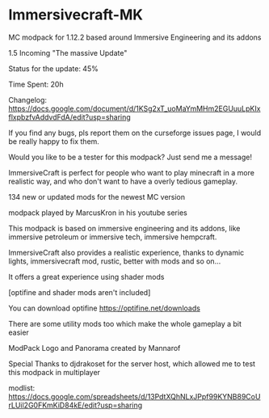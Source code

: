 # Immersivecraft-MK
MC modpack for 1.12.2 based around Immersive Engineering and its addons



1.5 Incoming "The massive Update"

Status for the update: 45%

Time Spent: 20h

Changelog: https://docs.google.com/document/d/1KSg2xT_uoMaYmMHm2EGUuuLpKIxflxpbzfvAddvdFdA/edit?usp=sharing


If you find any bugs, pls report them on the curseforge issues page, I would be really happy to fix them.

 
Would you like to be a tester for this modpack? Just send me a message!
 

ImmersiveCraft is perfect for people who want to play minecraft in a more realistic way, and who don't want to have a overly tedious gameplay.

 

134 new or updated mods for the newest MC version

 

modpack played by MarcusKron in his youtube series

 

This modpack is based on immersive engineering and its addons, like immersive petroleum or immersive tech, immersive hempcraft.

 

ImmersiveCraft also provides a realistic experience, thanks to dynamic lights, immersivecraft mod, rustic, better with mods and so on...

 

It  offers a great experience using shader mods

[optifine and shader mods aren't included]

You can download optifine https://optifine.net/downloads

 

There are some utility mods too which make the whole gameplay a bit easier

 

ModPack Logo and Panorama created by Mannarof

 

Special Thanks to djdrakoset for the server host, which allowed me to test this modpack in multiplayer

 

modlist: https://docs.google.com/spreadsheets/d/13PdtXQhNLxJPpf99KYNB89CoUrLUil2G0FKmKiD84kE/edit?usp=sharing

 
